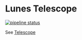 # Lunes Telescope

[![pipeline status](https://git.lunes.io/blockchain/telescope/badges/main/pipeline.svg)](https://git.lunes.io/blockchain/telescope/-/commits/main)

See [Telescope](https://blockchain.lunes.io/telescope/)
